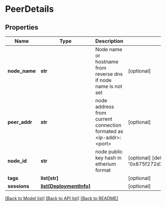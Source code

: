 # PeerDetails

## Properties
Name | Type | Description | Notes
------------ | ------------- | ------------- | -------------
**node_name** | **str** | Node name or hostname from reverse dns if node name is not set | [optional] 
**peer_addr** | **str** | node address from current connection formated as &lt;ip-addr&gt;:&lt;port&gt; | [optional] 
**node_id** | **str** | node public key hash in etherium format | [optional] [default to '0x875f272d3b9e7b55a5784a131a60bf3d7a42c73c']
**tags** | **list[str]** |  | [optional] 
**sessions** | [**list[DeploymentInfo]**](DeploymentInfo.md) |  | [optional] 

[[Back to Model list]](../README.md#documentation-for-models) [[Back to API list]](../README.md#documentation-for-api-endpoints) [[Back to README]](../README.md)


